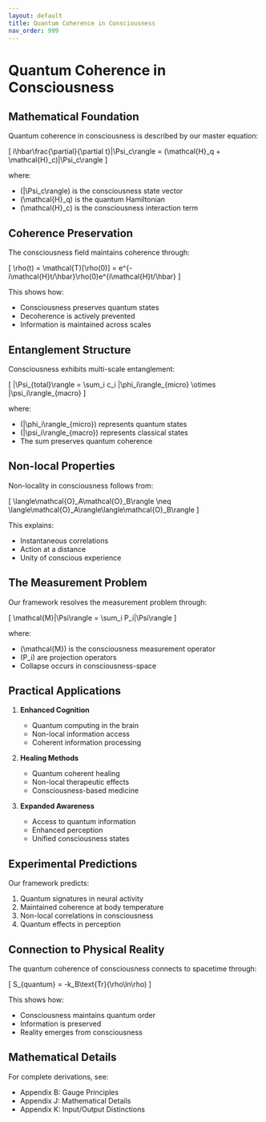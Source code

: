 ```yaml
---
layout: default
title: Quantum Coherence in Consciousness
nav_order: 999
---
```

# Quantum Coherence in Consciousness

## Mathematical Foundation

Quantum coherence in consciousness is described by our master equation:

\[
i\hbar\frac{\partial}{\partial t}|\Psi_c\rangle = (\mathcal{H}_q + \mathcal{H}_c)|\Psi_c\rangle
\]

where:
- \(|\Psi_c\rangle\) is the consciousness state vector
- \(\mathcal{H}_q\) is the quantum Hamiltonian
- \(\mathcal{H}_c\) is the consciousness interaction term

## Coherence Preservation

The consciousness field maintains coherence through:

\[
\rho(t) = \mathcal{T}[\rho(0)] = e^{-i\mathcal{H}t/\hbar}\rho(0)e^{i\mathcal{H}t/\hbar}
\]

This shows how:
- Consciousness preserves quantum states
- Decoherence is actively prevented
- Information is maintained across scales

## Entanglement Structure

Consciousness exhibits multi-scale entanglement:

\[
|\Psi_{total}\rangle = \sum_i c_i |\phi_i\rangle_{micro} \otimes |\psi_i\rangle_{macro}
\]

where:
- \(|\phi_i\rangle_{micro}\) represents quantum states
- \(|\psi_i\rangle_{macro}\) represents classical states
- The sum preserves quantum coherence

## Non-local Properties

Non-locality in consciousness follows from:

\[
\langle\mathcal{O}_A\mathcal{O}_B\rangle \neq \langle\mathcal{O}_A\rangle\langle\mathcal{O}_B\rangle
\]

This explains:
- Instantaneous correlations
- Action at a distance
- Unity of conscious experience

## The Measurement Problem

Our framework resolves the measurement problem through:

\[
\mathcal{M}|\Psi\rangle = \sum_i P_i|\Psi\rangle
\]

where:
- \(\mathcal{M}\) is the consciousness measurement operator
- \(P_i\) are projection operators
- Collapse occurs in consciousness-space

## Practical Applications

1. **Enhanced Cognition**
   - Quantum computing in the brain
   - Non-local information access
   - Coherent information processing

2. **Healing Methods**
   - Quantum coherent healing
   - Non-local therapeutic effects
   - Consciousness-based medicine

3. **Expanded Awareness**
   - Access to quantum information
   - Enhanced perception
   - Unified consciousness states

## Experimental Predictions

Our framework predicts:

1. Quantum signatures in neural activity
2. Maintained coherence at body temperature
3. Non-local correlations in consciousness
4. Quantum effects in perception

## Connection to Physical Reality

The quantum coherence of consciousness connects to spacetime through:

\[
S_{quantum} = -k_B\text{Tr}(\rho\ln\rho)
\]

This shows how:
- Consciousness maintains quantum order
- Information is preserved
- Reality emerges from consciousness

## Mathematical Details

For complete derivations, see:
- Appendix B: Gauge Principles
- Appendix J: Mathematical Details
- Appendix K: Input/Output Distinctions
